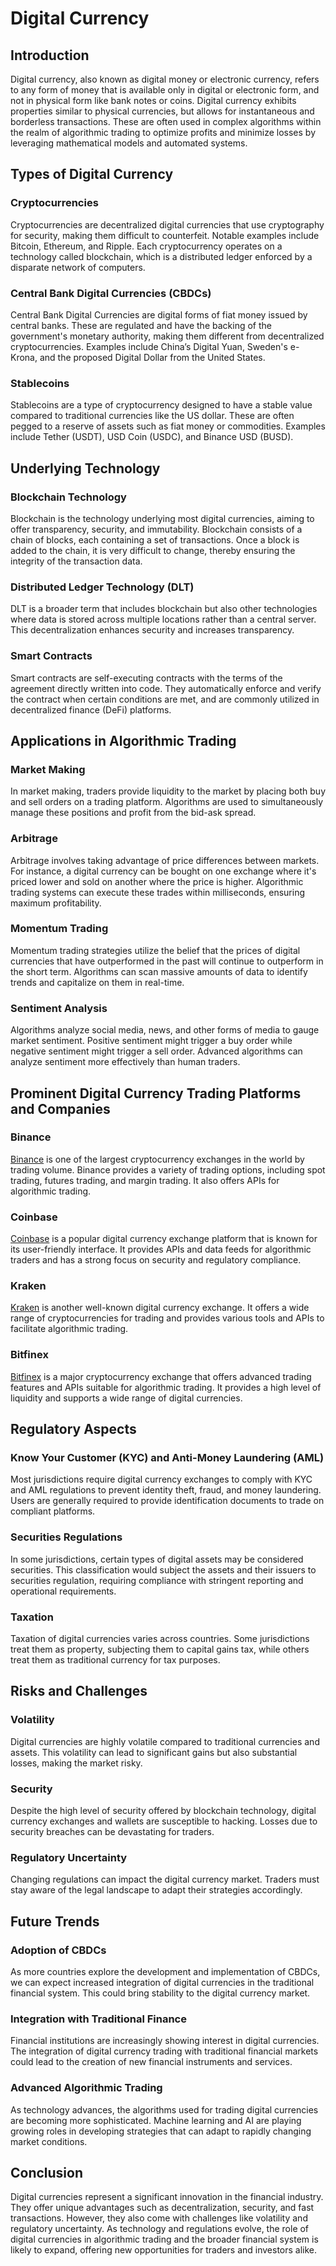 # Digital Currency

## Introduction
Digital currency, also known as digital money or electronic currency, refers to any form of money that is available only in digital or electronic form, and not in physical form like bank notes or coins. Digital currency exhibits properties similar to physical currencies, but allows for instantaneous and borderless transactions. These are often used in complex algorithms within the realm of algorithmic trading to optimize profits and minimize losses by leveraging mathematical models and automated systems.

## Types of Digital Currency

### Cryptocurrencies
Cryptocurrencies are decentralized digital currencies that use cryptography for security, making them difficult to counterfeit. Notable examples include Bitcoin, Ethereum, and Ripple. Each cryptocurrency operates on a technology called blockchain, which is a distributed ledger enforced by a disparate network of computers.

### Central Bank Digital Currencies (CBDCs)
Central Bank Digital Currencies are digital forms of fiat money issued by central banks. These are regulated and have the backing of the government's monetary authority, making them different from decentralized cryptocurrencies. Examples include China’s Digital Yuan, Sweden's e-Krona, and the proposed Digital Dollar from the United States.

### Stablecoins
Stablecoins are a type of cryptocurrency designed to have a stable value compared to traditional currencies like the US dollar. These are often pegged to a reserve of assets such as fiat money or commodities. Examples include Tether (USDT), USD Coin (USDC), and Binance USD (BUSD).

## Underlying Technology

### Blockchain Technology
Blockchain is the technology underlying most digital currencies, aiming to offer transparency, security, and immutability. Blockchain consists of a chain of blocks, each containing a set of transactions. Once a block is added to the chain, it is very difficult to change, thereby ensuring the integrity of the transaction data.

### Distributed Ledger Technology (DLT)
DLT is a broader term that includes blockchain but also other technologies where data is stored across multiple locations rather than a central server. This decentralization enhances security and increases transparency.

### Smart Contracts
Smart contracts are self-executing contracts with the terms of the agreement directly written into code. They automatically enforce and verify the contract when certain conditions are met, and are commonly utilized in decentralized finance (DeFi) platforms.

## Applications in Algorithmic Trading

### Market Making
In market making, traders provide liquidity to the market by placing both buy and sell orders on a trading platform. Algorithms are used to simultaneously manage these positions and profit from the bid-ask spread.

### Arbitrage
Arbitrage involves taking advantage of price differences between markets. For instance, a digital currency can be bought on one exchange where it's priced lower and sold on another where the price is higher. Algorithmic trading systems can execute these trades within milliseconds, ensuring maximum profitability.

### Momentum Trading
Momentum trading strategies utilize the belief that the prices of digital currencies that have outperformed in the past will continue to outperform in the short term. Algorithms can scan massive amounts of data to identify trends and capitalize on them in real-time.

### Sentiment Analysis
Algorithms analyze social media, news, and other forms of media to gauge market sentiment. Positive sentiment might trigger a buy order while negative sentiment might trigger a sell order. Advanced algorithms can analyze sentiment more effectively than human traders.

## Prominent Digital Currency Trading Platforms and Companies

### Binance
[Binance](https://www.binance.com/) is one of the largest cryptocurrency exchanges in the world by trading volume. Binance provides a variety of trading options, including spot trading, futures trading, and margin trading. It also offers APIs for algorithmic trading.

### Coinbase
[Coinbase](https://www.coinbase.com/) is a popular digital currency exchange platform that is known for its user-friendly interface. It provides APIs and data feeds for algorithmic traders and has a strong focus on security and regulatory compliance.

### Kraken
[Kraken](https://www.kraken.com/) is another well-known digital currency exchange. It offers a wide range of cryptocurrencies for trading and provides various tools and APIs to facilitate algorithmic trading.

### Bitfinex
[Bitfinex](https://www.bitfinex.com/) is a major cryptocurrency exchange that offers advanced trading features and APIs suitable for algorithmic trading. It provides a high level of liquidity and supports a wide range of digital currencies.

## Regulatory Aspects

### Know Your Customer (KYC) and Anti-Money Laundering (AML)
Most jurisdictions require digital currency exchanges to comply with KYC and AML regulations to prevent identity theft, fraud, and money laundering. Users are generally required to provide identification documents to trade on compliant platforms.

### Securities Regulations
In some jurisdictions, certain types of digital assets may be considered securities. This classification would subject the assets and their issuers to securities regulation, requiring compliance with stringent reporting and operational requirements.

### Taxation
Taxation of digital currencies varies across countries. Some jurisdictions treat them as property, subjecting them to capital gains tax, while others treat them as traditional currency for tax purposes.

## Risks and Challenges

### Volatility
Digital currencies are highly volatile compared to traditional currencies and assets. This volatility can lead to significant gains but also substantial losses, making the market risky.

### Security
Despite the high level of security offered by blockchain technology, digital currency exchanges and wallets are susceptible to hacking. Losses due to security breaches can be devastating for traders.

### Regulatory Uncertainty
Changing regulations can impact the digital currency market. Traders must stay aware of the legal landscape to adapt their strategies accordingly.

## Future Trends

### Adoption of CBDCs
As more countries explore the development and implementation of CBDCs, we can expect increased integration of digital currencies in the traditional financial system. This could bring stability to the digital currency market.

### Integration with Traditional Finance
Financial institutions are increasingly showing interest in digital currencies. The integration of digital currency trading with traditional financial markets could lead to the creation of new financial instruments and services.

### Advanced Algorithmic Trading
As technology advances, the algorithms used for trading digital currencies are becoming more sophisticated. Machine learning and AI are playing growing roles in developing strategies that can adapt to rapidly changing market conditions.

## Conclusion
Digital currencies represent a significant innovation in the financial industry. They offer unique advantages such as decentralization, security, and fast transactions. However, they also come with challenges like volatility and regulatory uncertainty. As technology and regulations evolve, the role of digital currencies in algorithmic trading and the broader financial system is likely to expand, offering new opportunities for traders and investors alike.